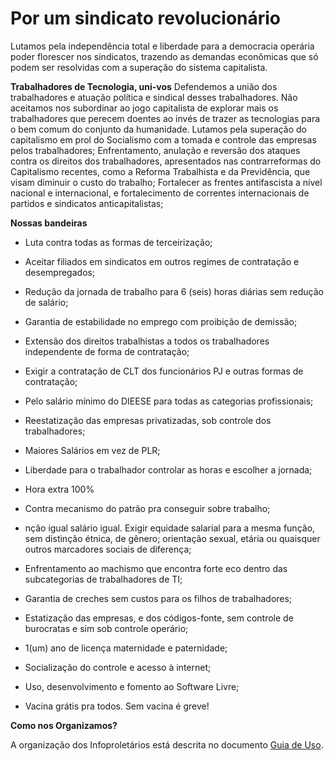 # Por um sindicato revolucionário
Lutamos pela independência total e liberdade para a democracia operária poder florescer nos sindicatos, trazendo as demandas econômicas que só podem ser resolvidas com a superação do sistema capitalista.

**Trabalhadores de Tecnologia, uni-vos**
Defendemos a união dos trabalhadores e atuação política e sindical desses trabalhadores.
Não aceitamos nos subordinar ao jogo capitalista de explorar mais os trabalhadores que perecem doentes ao invés de trazer as tecnologias para o bem comum do conjunto da humanidade.
Lutamos pela superação do capitalismo em prol do Socialismo com a tomada e controle das empresas pelos trabalhadores;
Enfrentamento, anulação e reversão dos ataques contra os direitos dos trabalhadores, apresentados nas contrarreformas do Capitalismo recentes, como a Reforma Trabalhista e da Previdência, que visam diminuir o custo do trabalho;
Fortalecer as frentes antifascista a nível nacional e internacional, e fortalecimento de correntes internacionais de partidos e sindicatos anticapitalistas;

**Nossas bandeiras**
- Luta contra todas as formas de terceirização;

- Aceitar filiados em sindicatos em outros regimes de contratação e desempregados;

- Redução da jornada de trabalho para 6 (seis) horas diárias sem redução de salário;

- Garantia de estabilidade no emprego com proibição de demissão;

- Extensão dos direitos trabalhistas a todos os trabalhadores independente de forma de contratação;

- Exigir a contratação de CLT dos funcionários PJ e outras formas de contratação;

- Pelo salário mínimo do DIEESE para todas as categorias profissionais;

- Reestatização das empresas privatizadas, sob controle dos trabalhadores;

- Maiores Salários em vez de PLR;

- Liberdade para o trabalhador controlar as horas e escolher a jornada;

- Hora extra 100%

- Contra mecanismo do patrão pra conseguir sobre trabalho;

- nção igual salário igual. Exigir equidade salarial para a mesma função, sem distinção étnica, de gênero; orientação sexual, etária ou quaisquer outros marcadores sociais de diferença;

- Enfrentamento ao machismo que encontra forte eco dentro das subcategorias de trabalhadores de TI;

- Garantia de creches sem custos para os filhos de trabalhadores;

- Estatização das empresas, e dos códigos-fonte, sem controle de burocratas e sim sob controle operário; 

- 1(um) ano de licença maternidade e paternidade;

- Socialização do controle e acesso à internet;

- Uso, desenvolvimento e fomento ao Software Livre;

- Vacina grátis pra todos. Sem vacina é greve!

**Como nos Organizamos?**

A organização dos Infoproletários está descrita no documento [Guia de Uso](https://github.com/infoproletarios/guia-de-uso).

